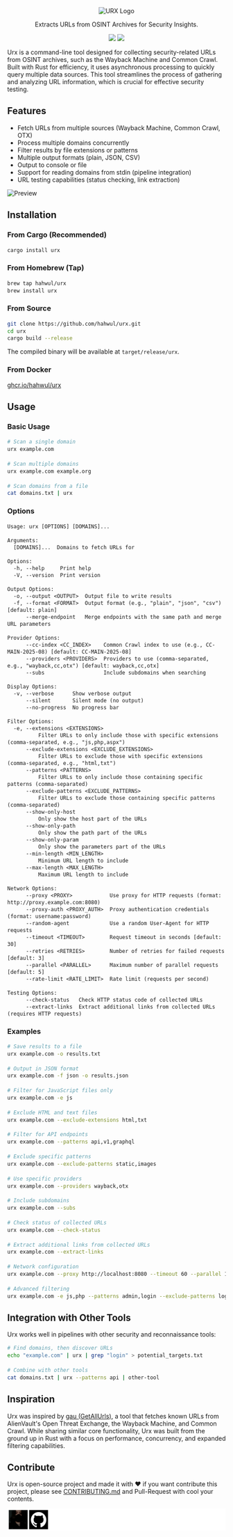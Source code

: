 <div align="center">
  <picture>
    <img alt="URX Logo" src="https://github.com/user-attachments/assets/e147b5fb-84c1-428b-ab04-ceb70dd49339" width="300px;">
  </picture>
  <p>Extracts URLs from OSINT Archives for Security Insights.</p>
</div>

<p align="center">
<a href="https://github.com/owasp-noir/noir/blob/main/CONTRIBUTING.md">
<img src="https://img.shields.io/badge/CONTRIBUTIONS-WELCOME-000000?style=for-the-badge&labelColor=black"></a>
<a href="https://github.com/owasp-noir/noir/releases">
<!-- <img src="https://img.shields.io/github/v/release/hahwul/urx?style=for-the-badge&color=black&labelColor=black&logo=web"></a> -->
<a href="https://rust-lang.org">
<img src="https://img.shields.io/badge/Rust-000000?style=for-the-badge&logo=rust&logoColor=white"></a>
</p>

Urx is a command-line tool designed for collecting security-related URLs from OSINT archives, such as the Wayback Machine and Common Crawl. Built with Rust for efficiency, it uses asynchronous processing to quickly query multiple data sources. This tool streamlines the process of gathering and analyzing URL information, which is crucial for effective security testing.

## Features

- Fetch URLs from multiple sources (Wayback Machine, Common Crawl, OTX)
- Process multiple domains concurrently
- Filter results by file extensions or patterns
- Multiple output formats (plain, JSON, CSV)
- Output to console or file
- Support for reading domains from stdin (pipeline integration)
- URL testing capabilities (status checking, link extraction)

![Preview](https://github.com/user-attachments/assets/292fee95-5a8a-4316-95f2-22ae22d5c070)

## Installation

### From Cargo (Recommended)

```bash
cargo install urx
```

### From Homebrew (Tap)

```bash
brew tap hahwul/urx
brew install urx
```

### From Source

```bash
git clone https://github.com/hahwul/urx.git
cd urx
cargo build --release
```

The compiled binary will be available at `target/release/urx`.

### From Docker

[ghcr.io/hahwul/urx](https://github.com/hahwul/urx/pkgs/container/urx)

## Usage

### Basic Usage

```bash
# Scan a single domain
urx example.com

# Scan multiple domains
urx example.com example.org

# Scan domains from a file
cat domains.txt | urx
```

### Options

```
Usage: urx [OPTIONS] [DOMAINS]...

Arguments:
  [DOMAINS]...  Domains to fetch URLs for

Options:
  -h, --help     Print help
  -V, --version  Print version

Output Options:
  -o, --output <OUTPUT>  Output file to write results
  -f, --format <FORMAT>  Output format (e.g., "plain", "json", "csv") [default: plain]
      --merge-endpoint   Merge endpoints with the same path and merge URL parameters

Provider Options:
      --cc-index <CC_INDEX>    Common Crawl index to use (e.g., CC-MAIN-2025-08) [default: CC-MAIN-2025-08]
      --providers <PROVIDERS>  Providers to use (comma-separated, e.g., "wayback,cc,otx") [default: wayback,cc,otx]
      --subs                   Include subdomains when searching

Display Options:
  -v, --verbose      Show verbose output
      --silent       Silent mode (no output)
      --no-progress  No progress bar

Filter Options:
  -e, --extensions <EXTENSIONS>
          Filter URLs to only include those with specific extensions (comma-separated, e.g., "js,php,aspx")
      --exclude-extensions <EXCLUDE_EXTENSIONS>
          Filter URLs to exclude those with specific extensions (comma-separated, e.g., "html,txt")
      --patterns <PATTERNS>
          Filter URLs to only include those containing specific patterns (comma-separated)
      --exclude-patterns <EXCLUDE_PATTERNS>
          Filter URLs to exclude those containing specific patterns (comma-separated)
      --show-only-host
          Only show the host part of the URLs
      --show-only-path
          Only show the path part of the URLs
      --show-only-param
          Only show the parameters part of the URLs
      --min-length <MIN_LENGTH>
          Minimum URL length to include
      --max-length <MAX_LENGTH>
          Maximum URL length to include

Network Options:
      --proxy <PROXY>            Use proxy for HTTP requests (format: http://proxy.example.com:8080)
      --proxy-auth <PROXY_AUTH>  Proxy authentication credentials (format: username:password)
      --random-agent             Use a random User-Agent for HTTP requests
      --timeout <TIMEOUT>        Request timeout in seconds [default: 30]
      --retries <RETRIES>        Number of retries for failed requests [default: 3]
      --parallel <PARALLEL>      Maximum number of parallel requests [default: 5]
      --rate-limit <RATE_LIMIT>  Rate limit (requests per second)

Testing Options:
      --check-status   Check HTTP status code of collected URLs
      --extract-links  Extract additional links from collected URLs (requires HTTP requests)
```

### Examples

```bash
# Save results to a file
urx example.com -o results.txt

# Output in JSON format
urx example.com -f json -o results.json

# Filter for JavaScript files only
urx example.com -e js

# Exclude HTML and text files
urx example.com --exclude-extensions html,txt

# Filter for API endpoints
urx example.com --patterns api,v1,graphql

# Exclude specific patterns
urx example.com --exclude-patterns static,images

# Use specific providers
urx example.com --providers wayback,otx

# Include subdomains
urx example.com --subs

# Check status of collected URLs
urx example.com --check-status

# Extract additional links from collected URLs
urx example.com --extract-links

# Network configuration
urx example.com --proxy http://localhost:8080 --timeout 60 --parallel 10

# Advanced filtering
urx example.com -e js,php --patterns admin,login --exclude-patterns logout,static --min-length 20
```

## Integration with Other Tools

Urx works well in pipelines with other security and reconnaissance tools:

```bash
# Find domains, then discover URLs
echo "example.com" | urx | grep "login" > potential_targets.txt

# Combine with other tools
cat domains.txt | urx --patterns api | other-tool
```

## Inspiration

Urx was inspired by [gau (GetAllUrls)](https://github.com/lc/gau), a tool that fetches known URLs from AlienVault's Open Threat Exchange, the Wayback Machine, and Common Crawl. While sharing similar core functionality, Urx was built from the ground up in Rust with a focus on performance, concurrency, and expanded filtering capabilities.

## Contribute

Urx is open-source project and made it with ❤️ 
if you want contribute this project, please see [CONTRIBUTING.md](./CONTRIBUTING.md) and Pull-Request with cool your contents.

[![](./CONTRIBUTORS.svg)](https://github.com/hahwul/urx/graphs/contributors)